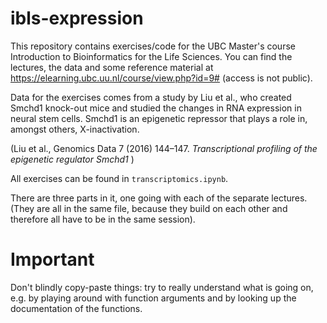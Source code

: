 # ibls-expression

This repository contains exercises/code for the UBC Master's course
Introduction to Bioinformatics for the Life Sciences. You can find the
lectures, the data and some reference material at
https://elearning.ubc.uu.nl/course/view.php?id=9# (access is not
public).

Data for the exercises comes from a study by Liu et al., who created
Smchd1 knock-out mice and studied the changes in RNA expression in
neural stem cells. Smchd1 is an epigenetic repressor that plays a role
in, amongst others, X-inactivation.

(Liu et al., Genomics Data 7 (2016) 144–147. *Transcriptional profiling of the epigenetic regulator Smchd1* )

All exercises can be found in `transcriptomics.ipynb`.

There are three parts in it, one going with each of the separate
lectures. (They are all in the same file, because they build on each
other and therefore all have to be in the same session).

# Important

Don't blindly copy-paste things: try to really understand what is going
on, e.g. by playing around with function arguments and by looking up the
documentation of the functions.
